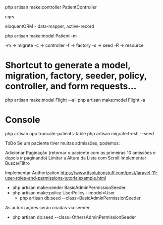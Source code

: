 php artisan make:controller PatientController

cqrs

eloquentORM - data-mapper, active-record

php artisan make:model Patient -m

-m -> migrate
-c -> controller
-f -> factory
-s -> seed
-R -> resource

# Shortcut to generate a model, migration, factory, seeder, policy, controller, and form requests...

php artisan make:model Flight --all
php artisan make:model Flight -a

# Console

php artisan app:truncate-patients-table
php artisan migrate:fresh --seed

ToDo
Se um paciente tiver muitas admissões, podemos:

Adicionar Paginação (retornar o paciente com as primeiras 10 amissões e depois ir paginando)
Limitar a Altura da Lista com Scroll
Implementar Busca/Filtro

Implementar Authorization
https://www.itsolutionstuff.com/post/laravel-11-user-roles-and-permissions-tutorialexample.html

- php artisan make:seeder BasicAdminPermissionSeeder
- php artisan make:policy UserPolicy --model=User
    - php artisan db:seed --class=BasicAdminPermissionSeeder

As autorizações serão criadas via seeder

- php artisan db:seed --class=OthersAdminPermissionSeeder
